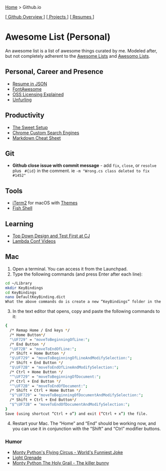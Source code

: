 [Home](https://jeffwindsor.carrd.co/) > Github.io

[[ Github Overview ](https://jeffwindsor.github.io/resumes)] [[ Projects ](https://jeffwindsor.github.io/projects)] [[ Resumes ](https://jeffwindsor.github.io/resumes)]

# Awesome List (Personal)

An awesome list is a list of awesome things curated by me.  Modeled after, but not completely adherent to the [Awesome Lists](https://github.com/topics/awesome) and [Awesomo Lists](https://github.com/lk-geimfari/awesomo).

## Personal, Career and Presence

* [Resume in JSON](https://jsonresume.org/getting-started)
* [FontAwesome](https://fontawesome.com)
* [OSS Licensing Explained](https://choosealicense.com)
* [Unfurling](https://medium.com/slack-developer-blog/everything-you-ever-wanted-to-know-about-unfurling-but-were-afraid-to-ask-or-how-to-make-your-e64b4bb9254)

## Productivity

* [The Sweet Setup](https://jeffwindsor.github.io/the-sweet-setup.io/)
* [Chrome Custom Search Engines](https://github.com/daturkel/custom-search-engines)
* [Markdown Cheat Sheet](https://github.com/adam-p/markdown-here/wiki/Markdown-Cheatsheet#images)

## Git

* **Github close issue with commit message** - add `fix`, `close`, or `resolve` plus ` #{id}` in the comment.  ie `-m "Wrong.cs class deleted to fix #1452"`

## Tools

* [iTerm2](https://iterm2.com) for macOS with [Themes](https://github.com/mbadolato/iTerm2-Color-Schemes)
* [Fish Shell](https://fishshell.com/docs/current/index.html)

## Learning

* [Top Down Design and Test First at CJ](https://www.youtube.com/channel/UC2OoWaGVtOgOM4he75rFuWg/videos)
* [Lambda Conf Videos](https://www.youtube.com/channel/UCEtohQeDqMSebi2yvLMUItg)

## Mac
1. Open a terminal. You can access it from the Launchpad.
2. Type the following commands (and press Enter after each line):
  ```sh
  cd ~/Library
  mkdir KeyBindings
  cd KeyBindings
  nano DefaultKeyBinding.dict
  What the above commands do is create a new “KeyBindings” folder in the “Library” folder and add a new “DefaultKeyBinding.dict” file.
  ```
3. In the text editor that opens, copy and paste the following commands to it:
```sh
{
  /* Remap Home / End keys */
  /* Home Button*/
  "\UF729" = "moveToBeginningOfLine:";
  /* End Button */
  "\UF72B" = "moveToEndOfLine:";
  /* Shift + Home Button */
  "$\UF729" = "moveToBeginningOfLineAndModifySelection:";
  /* Shift + End Button */
  "$\UF72B" = "moveToEndOfLineAndModifySelection:";
  /* Ctrl + Home Button */
  "^\UF729" = "moveToBeginningOfDocument:";
  /* Ctrl + End Button */
  "^\UF72B" = "moveToEndOfDocument:";
  /* Shift + Ctrl + Home Button */
  "$^\UF729" = "moveToBeginningOfDocumentAndModifySelection:";
  /* Shift + Ctrl + End Button*/
  "$^\UF72B" = "moveToEndOfDocumentAndModifySelection:";
}
Save (using shortcut “Ctrl + o”) and exit (“Ctrl + x”) the file.
```
4. Restart your Mac. The “Home” and “End” should be working now, and you can use it in conjunction with the “Shift” and “Ctrl” modifier buttons.


### Humor

* [Monty Python's Flying Circus - World's Funniest Joke](https://www.youtube.com/watch?v=ienp4J3pW7U)
* [Light Grenade](https://www.youtube.com/watch?v=dCeD2gF9jUo)
* [Monty Python The Holy Grail - The killer bunny](https://www.youtube.com/watch?v=tgj3nZWtOfA)
